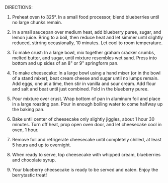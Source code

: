 DIRECTIONS:

1. Preheat oven to 325°. In a small food processor, blend blueberries until no large chunks remain.

2. In a small saucepan over medium heat, add blueberry puree, sugar, and lemon juice. Bring to a boil, then reduce heat and let simmer until slightly reduced, stirring occasionally, 10 minutes. Let cool to room temperature. 

3. To make crust: In a large bowl, mix together graham cracker crumbs, melted butter, and sugar, until mixture resembles wet sand. Press into bottom and up sides of an 8" or 9" springform pan. 

4. To make cheesecake: In a large bowl using a hand mixer (or in the bowl of a stand mixer), beat cream cheese and sugar until no lumps remain. Add eggs, one at a time, then stir in vanilla and sour cream. Add flour and salt and beat until just combined. Fold in the blueberry puree. 

5. Pour mixture over crust. Wrap bottom of pan in aluminum foil and place in a large roasting pan. Pour in enough boiling water to come halfway up the baking pan. 

6. Bake until center of cheesecake only slightly jiggles, about 1 hour 30 minutes. Turn off heat, prop open oven door, and let cheesecake cool in oven, 1 hour.

7. Remove foil and refrigerate cheesecake until completely chilled, at least 5 hours and up to overnight.

8. When ready to serve, top cheesecake with whipped cream, blueberries and chocolate syrup.

9. Your blueberry cheesecake is ready to be served and eaten. Enjoy the berrytastic treat!